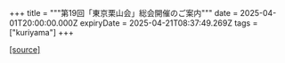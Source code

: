 +++
title = """第19回「東京栗山会」総会開催のご案内"""
date = 2025-04-01T20:00:00.000Z
expiryDate = 2025-04-21T08:37:49.269Z
tags = ["kuriyama"]
+++


[[source]](https://www.town.kuriyama.hokkaido.jp/site/tokyo/31012.html)
